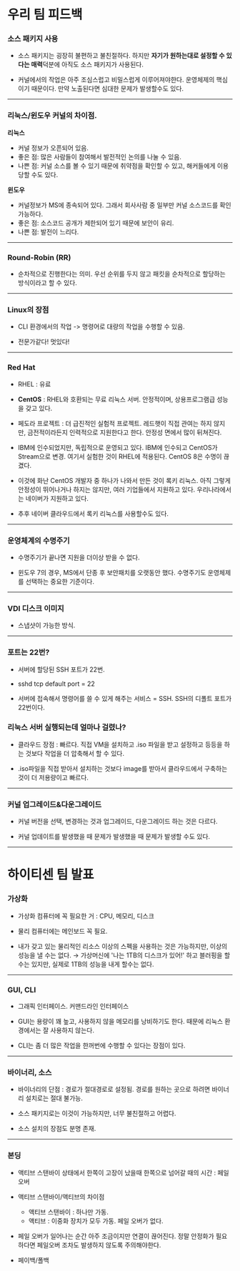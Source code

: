 # 우리 팀 피드백

### 소스 패키지 사용

- 소스 패키지는 굉장히 불편하고 불친절하다. 하지만 **자기가 원하는대로 설정할 수 있다는 매력**덕분에 아직도 소스 패키지가 사용된다.

- 커널에서의 작업은 아주 조심스럽고 비밀스럽게 이루어져야한다. 운영체제의 핵심이기 때문이다. 만약 노출된다면 심대한 문제가 발생할수도 있다.

---

### 리눅스/윈도우 커널의 차이점.

**리눅스** 
   - 커널 정보가 오픈되어 있음.
   - 좋은 점: 많은 사람들이 참여해서 발전적인 논의를 나눌 수 있음.
   - 나쁜 점: 커널 소스를 볼 수 있기 때문에 취약점을 확인할 수 있고, 해커들에게 이용당할 수도 있다.


**윈도우** 
   - 커널정보가 MS에 종속되어 있다. 그래서 회사사람 중 일부만 커널 소스코드를 확인 가능하다.
   - 좋은 점: 소스코드 공개가 제한되어 있기 때문에 보안이 유리.
   - 나쁜 점: 발전이 느리다.

---


### Round-Robin (RR)

- 순차적으로 진행한다는 의미. 우선 순위를 두지 않고 패킷을 순차적으로 할당하는 방식이라고 할 수 있다.

---


### Linux의 장점

- CLI 환경에서의 작업 -> 명령어로 대량의 작업을 수행할 수 있음.

- 전문가같다! 멋있다!
   
---

### Red Hat

- RHEL : 유료

- **CentOS** : RHEL와 호환되는 무료 리눅스 서버. 안정적이며, 상용프로그램급 성능을 갖고 있다.

- 페도라 프로젝트 : 더 급진적인 실험적 프로젝트. 레드햇이 직접 관여는 하지 않지만, 금전적이라든지 인력적으로 지원한다고 한다. 안정성 면에서 많이 뒤쳐진다.

- IBM에 인수되었지만, 독립적으로 운영되고 있다. IBM에 인수되고 CentOS가 Stream으로 변경. 여기서 실험한 것이 RHEL에 적용된다. CentOS 8은 수명이 끊겼다. 

- 이것에 화난 CentOS 개발자 중 하나가 나와서 만든 것이 록키 리눅스. 아직 그렇게 안정성이 뛰어나거나 하지는 않지만, 여러 기업들에서 지원하고 있다. 우리나라에서는 네이버가 지원하고 있다.

- 추후 네이버 클라우드에서 록키 리눅스를 사용할수도 있다.

---

### 운영체계의 수명주기

- 수명주기가 끝나면 지원을 더이상 받을 수 없다.

- 윈도우 7의 경우, MS에서 단종 후 보안패치를 오랫동안 했다. 수명주기도 운영체제를 선택하는 중요한 기준이다.

---

### VDI 디스크 이미지

- 스냅샷이 가능한 방식.

---

### 포트는 22번?

- 서버에 할당된 SSH 포트가 22번.

- sshd tcp default port = 22

- 서버에 접속해서 명령어를 쓸 수 있게 해주는 서비스 = SSH. SSH의 디폴트 포트가 22번이다.

### 리눅스 서버 실행되는데 얼마나 걸렸나?

- 클라우드 장점 : 빠르다. 직접 VM을 설치하고 .iso 파일을 받고 설정하고 등등을 하는 것보다 작업을 더 압축해서 할 수 있다. 

- .iso파일을 직접 받아서 설치하는 것보다 image를 받아서 클라우드에서 구축하는 것이 더 저용량이고 빠르다.

---

### 커널 업그레이드&다운그레이드

- 커널 버전을 선택, 변경하는 것과 업그레이드, 다운그레이드 하는 것은 다르다.

- 커널 업데이트를 발생했을 때 문제가 발생했을 때 문제가 발생할 수도 있다.

---

# 하이티센 팀 발표

### 가상화

- 가상화 컴퓨터에 꼭 필요한 거 : CPU, 메모리, 디스크

- 물리 컴퓨터에는 메인보드 꼭 필요.

- 내가 갖고 있는 물리적인 리소스 이상의 스펙을 사용하는 것은 가능하지만, 이상의 성능을 낼 수는 없다.
    → 가상머신에 '나는 1TB의 디스크가 있어!' 하고 블러핑을 할수는 있지만, 실제로 1TB의 성능을 내게 할수는 없다.

---

### GUI, CLI

- 그래픽 인터페이스. 커맨드라인 인터페이스

- GUI는 용량이 꽤 높고, 사용하지 않을 메모리를 낭비하기도 한다. 때문에 리눅스 환경에서는 잘 사용하지 않는다.

- CLI는 좀 더 많은 작업을 한꺼번에 수행할 수 있다는 장점이 있다.

---

### 바이너리, 소스

- 바이너리의 단점 : 경로가 절대경로로 설정됨. 경로를 원하는 곳으로 하려면 바이너리 설치로는 절대 불가능.

- 소스 패키지로는 이것이 가능하지만, 너무 불친절하고 어렵다.

- 소스 설치의 장점도 분명 존재.

---

### 본딩

- 액티브 스탠바이 상태에서 한쪽이 고장이 났을때 한쪽으로 넘어갈 때의 시간 : 페일 오버

- 액티브 스탠바이/액티브의 차이점
	- 액티브 스탠바이 : 하나만 가동.
	- 액티브 : 이중화 장치가 모두 가동. 페일 오버가 없다.

- 페일 오버가 일어나는 순간 아주 조금이지만 연결이 끊어진다. 정말 안정화가 필요하다면 페일오버 조차도 발생하지 않도록 주의해야한다.

- 페이백/폴백

